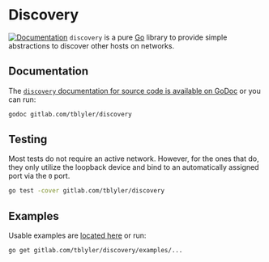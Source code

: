 # Discovery
[![Documentation](https://godoc.org/gitlab.com/tblyler/discovery?status.svg)](https://godoc.org/gitlab.com/tblyler/discovery)
`discovery` is a pure [Go](https://golang.org) library to provide simple abstractions to discover other hosts on networks.

## Documentation
The [`discovery` documentation for source code is available on GoDoc](https://godoc.org/gitlab.com/tblyler/discovery) or you can run:

```bash
godoc gitlab.com/tblyler/discovery
```

## Testing
Most tests do not require an active network. However, for the ones that do, they only utilize the loopback device and bind to an automatically assigned port via the `0` port.

```bash
go test -cover gitlab.com/tblyler/discovery
```

## Examples
Usable examples are [located here](./examples) or run:

```bash
go get gitlab.com/tblyler/discovery/examples/...
```
